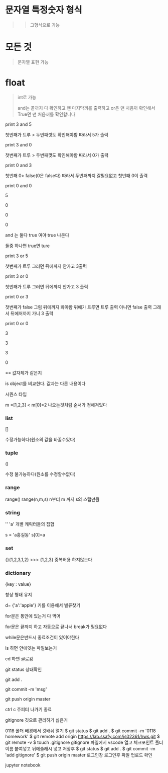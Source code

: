 ​		

# 문자열 특정숫자 형식

> > 그형식으로 가능

# 모든 것

> 문자열 표현 가능



# float 

> int로 가능
>
> and는 끝까지 다 확인하고 맨 마지막꺼를 출력하고
> or은 맨 처음꺼 확인해서 True면 맨 처음꺼를 확인합니다
>
> 

print 3 and 5

첫번째가 트루 > 두번째껏도 확인해야함 따라서 5가 출력

print 3 and 0

첫번째가 트루 > 두번째껏도 확인해야함 따라서 0가 출력

print 0 and 3

첫번째 0> false(0은 false다) 따라서 두번째까지 갈필요없고 첫번째 0이 출력

print 0 and 0



5

0

0

0

and 는 둘다 true  여야 true 나온다





둘중 하나면 true면 ture



print 3 or 5

첫번째가 트루 그러면 뒤에까지 안가고 3출력

print 3 or 0

첫번째가 트루 그러면 뒤에까지 안가고 3 출력

print 0 or 3

첫번째가 false 그럼 뒤에까지 봐야함 뒤에가 트루면 트루 출력 아니면 false 출력 그래서 뒤에꺼까지 가니 3 출력

print 0 or 0

3

3

3

0



== 값자체가 같은지

is object를 비교한다. 값과는 다른 내용이다



시퀀스 타입 

m =[1,2,3]  < m[0]=2 나오는것처럼 순서가 정해져있다

### list 

[]

수정가능하다(원소의 값을 바꿀수있다)

### tuple

()

수정 불가능하다(원소를 수정할수없다)

### range  

range() range(n,m,s)  n부터 m 까지 s의 스탭만큼 

### string

'' 'a' 개별 캐릭터들의 집합

s = 'a홍길동'    s[0]=a



### set

{}{1,2,3,1,2}  >>> {1,2,3}  중복허용 하지않는다

### dictionary

{key : value}

항상 형태 유지 

d= {'a':'apple'} 키를 이용해서 벨류찾기



for문은 통안에 있는거 다 먹어

for문은 끝까지 하고 자동으로 끝나서 break가 필요없다

while문은반드시 종료조건이 있어야한다



ls 하면 안에잇는 파일보는거

cd 하면 글로감

git status 상태확인

git add . 

git commit -m 'msg'

git push origin master



ctrl c 주피터 나가기 종료

gitignore  깃으로 관리하기 싫은거

0118 폴더 배경에서 깃배쉬 열기
$ git status
$ git add .
$ git commit -m '0118 homework'
$ git remote add origin https://lab.ssafy.com/js02361/hws.git
$ git remote -v
$ touch .gitignore
gitignore 파일에서 vscode 열고 체크포인트 폴더 이름 붙여넣고 뒤에슬래시 넣고 저장후
$ git status
$ git add .
$ git commit -m 'add gitignore'
$ git push origin master
로그인창 로그인후 파일 업로드 확인

jupyter notebook

